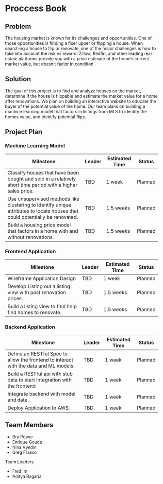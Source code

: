 # Proccess Book

## Problem

The housing market is known for its challenges and opportunities. One of those opportunities is finding a fixer upper or flipping a house. When searching a house to flip or renovate, one of the major challenges is how to take into account the risk vs reward. Zillow, Redfin, and other leading real estate platforms provide you with a price estimate of the home’s current market value, but doesn’t factor in condition.

## Solution

The goal of this project is to find and analyze houses on the market, determine if the house is flippable and estimate the market value for a home after renovations. We plan on building an interactive website to educate the buyer of the potential value of the home. Our team plans on building a machine learning model that factors in listings from MLS to identify the homes value, and identify potential flips.

## Project Plan

### Machine Learning Model

| Milestone                                                                                                                    | Leader | Estimated Time | Status  |
|------------------------------------------------------------------------------------------------------------------------------|--------|----------------|---------|
| Classify houses that have been bought and sold in a relatively short time period with a higher sales price.                  | TBD    | 1 week         | Planned |
| Use unsupervised methods like clustering to identify unique attributes to locate houses that could potentially be renovated. | TBD    | 1.5 weeks      | Planned |
| Build a housing price model that factors in a home with and without renovations.                                             | TBD    | 1.5 weeks      | Planned |

### Frontend Application

| Milestone                                                       | Leader | Estimated Time | Status  |
|-----------------------------------------------------------------|--------|----------------|---------|
| Wireframe Application Design                                    | TBD    | 1 week         | Planned |
| Develop Listing out a listing view with post renovation prices. | TBD    | 1.5 weeks      | Planned |
| Build a listing view to find help find homes to renovate.       | TBD    | 1.5 weeks      | Planned |

### Backend Application

| Milestone                                                                             | Leader | Estimated Time | Status  |
|---------------------------------------------------------------------------------------|--------|----------------|---------|
| Define an RESTful Spec to allow the frontend to interact with the data and ML models. | TBD    | 1 week         | Planned |
| Build a RESTful api with stub data to start integration with the frontend             | TBD    | 1 week         | Planned |
| Integrate backend with model and data.                                                | TBD    | 1 week         | Planned |
| Deploy Application to AWS.                                                            | TBD    | 1 week         | Planned |

## Team Members

- Bry Power
- Enrique Goude
- Nina Vyedin
- Greg Frasco

Team Leaders
- Fred Im
- Aditya Bagaria
